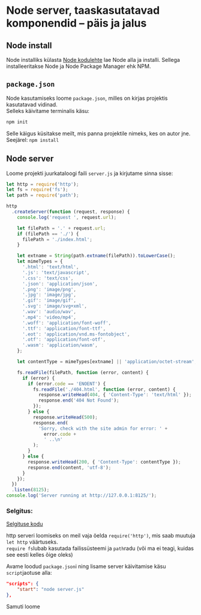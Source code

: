 # Node server, taaskasutatavad komponendid – päis ja jalus

## Node install

Node installiks külasta [Node kodulehte](https://nodejs.org/en/) lae Node alla ja installi.
Sellega installeeritakse Node ja Node Package Manager ehk NPM.

## `package.json`

Node kasutamiseks loome `package.json`, milles on kirjas projektis kasutatavad vidinad.  
Selleks käivitame terminalis käsu:

```bash
npm init
```

Selle käigus küsitakse meilt, mis panna projektile nimeks, kes on autor jne.  
Seejärel: `npm install`

## Node server

Loome projekti juurkataloogi faili `server.js` ja kirjutame sinna sisse:

```javascript
let http = require('http');
let fs = require('fs');
let path = require('path');

http
  .createServer(function (request, response) {
    console.log('request ', request.url);

    let filePath = '.' + request.url;
    if (filePath == './') {
      filePath = './index.html';
    }

    let extname = String(path.extname(filePath)).toLowerCase();
    let mimeTypes = {
      '.html': 'text/html',
      '.js': 'text/javascript',
      '.css': 'text/css',
      '.json': 'application/json',
      '.png': 'image/png',
      '.jpg': 'image/jpg',
      '.gif': 'image/gif',
      '.svg': 'image/svg+xml',
      '.wav': 'audio/wav',
      '.mp4': 'video/mp4',
      '.woff': 'application/font-woff',
      '.ttf': 'application/font-ttf',
      '.eot': 'application/vnd.ms-fontobject',
      '.otf': 'application/font-otf',
      '.wasm': 'application/wasm',
    };

    let contentType = mimeTypes[extname] || 'application/octet-stream';

    fs.readFile(filePath, function (error, content) {
      if (error) {
        if (error.code == 'ENOENT') {
          fs.readFile('./404.html', function (error, content) {
            response.writeHead(404, { 'Content-Type': 'text/html' });
            response.end('404 Not Found');
          });
        } else {
          response.writeHead(500);
          response.end(
            'Sorry, check with the site admin for error: ' +
              error.code +
              ' ..\n'
          );
        }
      } else {
        response.writeHead(200, { 'Content-Type': contentType });
        response.end(content, 'utf-8');
      }
    });
  })
  .listen(8125);
console.log('Server running at http://127.0.0.1:8125/');
```

### Selgitus:

[Selgituse kodu](https://developer.mozilla.org/en-US/docs/Learn/Server-side/Node_server_without_framework)

http serveri loomiseks on meil vaja öelda `require('http')`, mis saab muutuja `let http` väärtuseks.  
`require fs`lubab kasutada failissüsteemi ja `path`radu (või ma ei teagi, kuidas see eesti kelles õige oleks)

Avame loodud `package.json`i ning lisame server käivitamise käsu `script`jaotuse alla:

```json
"scripts": {
    "start": "node server.js"
},
```

Samuti loome
